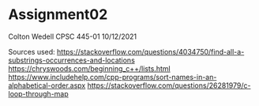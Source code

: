 # Assignment02

Colton Wedell
CPSC 445-01
10/12/2021

Sources used:
https://stackoverflow.com/questions/4034750/find-all-a-substrings-occurrences-and-locations
https://chryswoods.com/beginning_c++/lists.html
https://www.includehelp.com/cpp-programs/sort-names-in-an-alphabetical-order.aspx
https://stackoverflow.com/questions/26281979/c-loop-through-map

